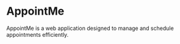 # AppointMe

AppointMe is a web application designed to manage and schedule appointments efficiently.



